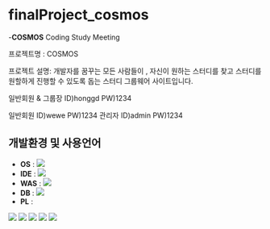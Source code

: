 # finalProject_cosmos

-**COSMOS** Coding Study Meeting

프로젝트명 : COSMOS

프로젝트 설명:
개발자를 꿈꾸는 모든 사람들이 , 자신이 원하는 스터디를 찾고 스터디를 원할하게 진행할 수 있도록 돕는 스터디 그룹웨어 사이트입니다.

일반회원 & 그룹장
ID)honggd 
PW)1234

일반회원
ID)wewe 
PW)1234
관리자
ID)admin
PW)1234















## 개발환경 및 사용언어
* **OS** : <img src ="https://img.shields.io/badge/Windows-0078D6.svg?&style=for-the-badge&logo=Windows&logoColor=white"/>
* **IDE** : <img src = "https://w.namu.la/s/b695388be0b8a6667ecab1c8589288644110839f5989e132c6ed20883291b22d12c8cde706c4e8772ac8399556f1618529098f5799559647c53e642164ff2dad61f04b738e1bc4f318d6917fa533839290092f39726fd5c7744deb1dae8c41c8"/>
* **WAS** : <img src ="https://img.shields.io/badge/Apache Tomcat-F8DC75.svg?&style=for-the-badge&logo=Apache Tomcat&logoColor=white"/>
* **DB** : <img src ="https://img.shields.io/badge/Oracle-F80000.svg?&style=for-the-badge&logo=Oracle&logoColor=white"/>
* **PL** : 
<img src ="https://img.shields.io/badge/Java-007396.svg?&style=for-the-badge&logo=Java&logoColor=white"/>
<img src ="https://img.shields.io/badge/HTML5-E34F26.svg?&style=for-the-badge&logo=HTML5&logoColor=white"/>
<img src ="https://img.shields.io/badge/CSS3-1572B6.svg?&style=for-the-badge&logo=CSS3&logoColor=white"/>
<img src ="https://img.shields.io/badge/JavaScript-F7DF1E.svg?&style=for-the-badge&logo=JavaScript&logoColor=white"/>
<img src ="https://img.shields.io/badge/jQuery-0769AD.svg?&style=for-the-badge&logo=jQuery&logoColor=white"/>
